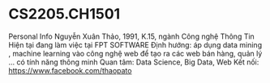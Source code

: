 # CS2205.CH1501
Personal Info
Nguyễn Xuân Thảo, 1991, K.15, ngành Công nghệ Thông Tin
Hiện tại đang làm việc tại FPT SOFTWARE
Định hướng: áp dụng data mining , machine learning vào công nghệ web để tạo ra các web bán hàng, quản lý ... có tính năng thông minh
Quan tâm: Data Science, Big Data, Web
Kết nối: https://www.facebook.com/thaopato
